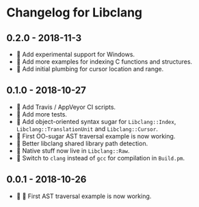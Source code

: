# Changelog for Libclang

## 0.2.0 - 2018-11-3
  - :checkered_flag: Add experimental support for Windows.
  - :tada: Add more examples for indexing C functions and structures.
  - :tada: Add initial plumbing for cursor location and range.

## 0.1.0 - 2018-10-27
  - :construction_worker: Add Travis / AppVeyor CI scripts.
  - :rotating_light: Add more tests.
  - :art: Add object-oriented syntax sugar for `Libclang::Index`, `Libclang::TranslationUnit` and `Libclang::Cursor`.
  - :tada: First OO-sugar AST traversal example is now working.
  - :bug: Better libclang shared library path detection.
  - :hammer: Native stuff now live in `Libclang::Raw`.
  - :hammer: Switch to `clang` instead of `gcc` for compilation in `Build.pm`.

## 0.0.1 - 2018-10-26
  - :tada: :art: First AST traversal example is now working.
